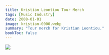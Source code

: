 ```yaml
---
title: Kristian Leontiou Tour Merch
tags: [Music Industry]
date: 2008-01-01
image: kristian-0000.webp
summary: "Tour merch for Kristian Leontiou."
bookToc: false
---
```


![](/kristian-0000.webp)